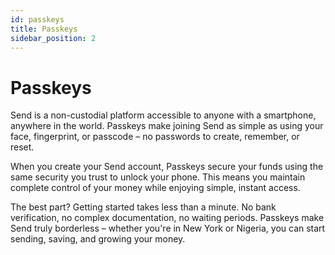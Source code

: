 ```yaml
---
id: passkeys
title: Passkeys
sidebar_position: 2
---
```


# Passkeys

Send is a non-custodial platform accessible to anyone with a smartphone, anywhere in the world. Passkeys make joining Send as simple as using your face, fingerprint, or passcode – no passwords to create, remember, or reset.

When you create your Send account, Passkeys secure your funds using the same security you trust to unlock your phone. This means you maintain complete control of your money while enjoying simple, instant access.

The best part? Getting started takes less than a minute. No bank verification, no complex documentation, no waiting periods. Passkeys make Send truly borderless – whether you're in New York or Nigeria, you can start sending, saving, and growing your money.
